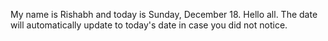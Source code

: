 My name is Rishabh and today is Sunday, December 18. Hello all. The date will automatically update to today's date in case you did not notice.
